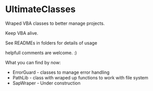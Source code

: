 # UltimateClasses

Wraped VBA classes to better manage projects.

Keep VBA alive.

See READMEs in folders for details of usage

helpfull comments are welcome. :)

What you can find by now:
- ErrorGuard - classes to manage error handling
- PathLib - class with wraped up functions to work with file system
- SapWraper - Under construction
